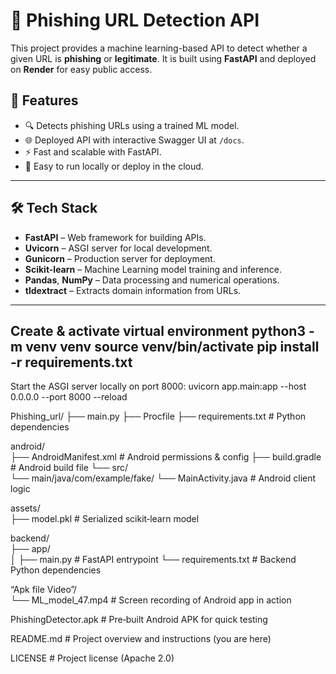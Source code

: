 # 🔐 Phishing URL Detection API

This project provides a machine learning-based API to detect whether a given URL is **phishing** or **legitimate**. It is built using **FastAPI** and deployed on **Render** for easy public access.

## 🚀 Features

- 🔍 Detects phishing URLs using a trained ML model.
- 🌐 Deployed API with interactive Swagger UI at `/docs`.
- ⚡ Fast and scalable with FastAPI.
- 🔧 Easy to run locally or deploy in the cloud.

---

## 🛠 Tech Stack

- **FastAPI** – Web framework for building APIs.
- **Uvicorn** – ASGI server for local development.
- **Gunicorn** – Production server for deployment.
- **Scikit-learn** – Machine Learning model training and inference.
- **Pandas**, **NumPy** – Data processing and numerical operations.
- **tldextract** – Extracts domain information from URLs.

---
Create & activate virtual environment
python3 -m venv venv
source venv/bin/activate
pip install -r requirements.txt
---

Start the ASGI server locally on port 8000:
uvicorn app.main:app --host 0.0.0.0 --port 8000 --reload

Phishing_url/
├── main.py
├── Procfile
├── requirements.txt             # Python dependencies

android/                        
├── AndroidManifest.xml          # Android permissions & config
├── build.gradle                 # Android build file
└── src/                         
    └── main/java/com/example/fake/
        └── MainActivity.java    # Android client logic

assets/                         
├── model.pkl                    # Serialized scikit‑learn model               

backend/                         
├── app/                         
│   ├── main.py                  # FastAPI entrypoint
└── requirements.txt             # Backend Python dependencies

“Apk file Video”/               
└── ML_model_47.mp4                     # Screen recording of Android app in action

PhishingDetector.apk             # Pre‑built Android APK for quick testing

README.md                        # Project overview and instructions (you are here)

LICENSE                          # Project license (Apache 2.0)



